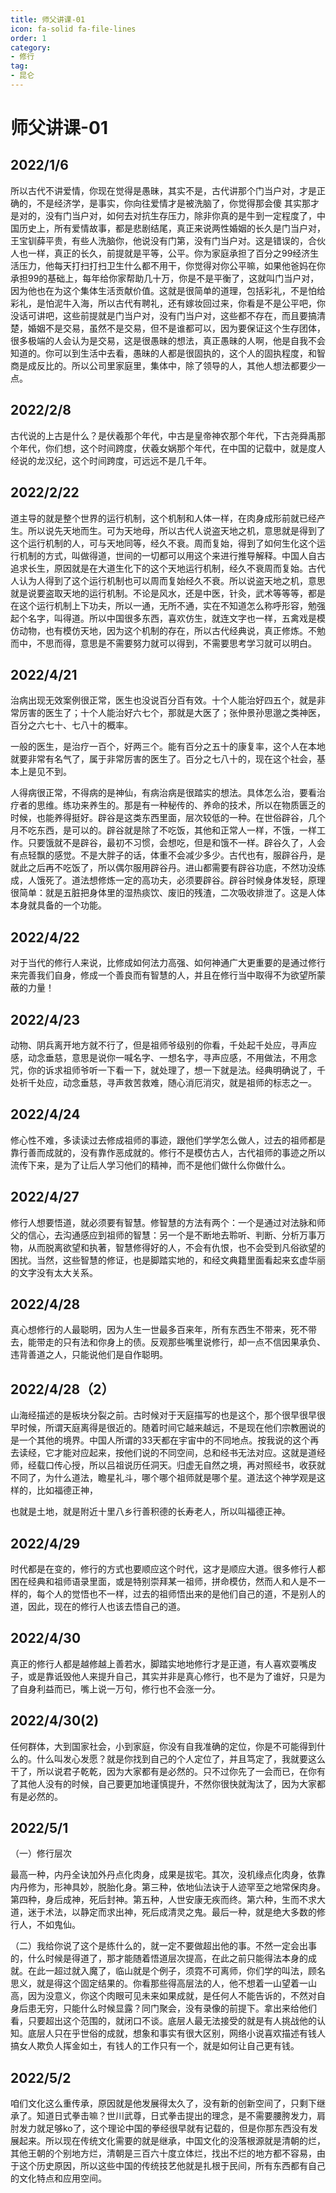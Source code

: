 ```yaml
---
title: 师父讲课-01
icon: fa-solid fa-file-lines
order: 1
category:
- 修行
tag:
- 昆仑
---
```

# 师父讲课-01

## 2022/1/6

所以古代不讲爱情，你现在觉得是愚昧，其实不是，古代讲那个门当户对，才是正确的，不是经济学，是事实，你向往爱情才是被洗脑了，你觉得那会傻 其实那才是对的，没有门当户对，如何去对抗生存压力，除非你真的是牛到一定程度了，中国历史上，所有爱情故事，都是悲剧结尾，真正来说两性婚姻的长久是门当户对，王宝钏薛平贵，有些人洗脑你，他说没有门第，没有门当户对。这是错误的，合伙人也一样，真正的长久，前提就是平等，公平。你为家庭承担了百分之99经济生活压力，他每天打扫打扫卫生什么都不用干，你觉得对你公平嘛，如果他爸妈在你承担99的基础上，每年给你家帮助几十万，你是不是平衡了，这就叫门当户对，因为他也在为这个集体生活贡献价值。这就是很简单的道理，包括彩礼，不是怕给彩礼，是怕泥牛入海，所以古代有聘礼，还有嫁妆回过来，你看是不是公平吧，你没话可讲吧，这些前提就是门当户对，没有门当户对，这些都不存在，而且要搞清楚，婚姻不是交易，虽然不是交易，但不是谁都可以，因为要保证这个生存团体，很多极端的人会认为是交易，这是很愚昧的想法，真正愚昧的人啊，他是自我不会知道的。你可以到生活中去看，愚昧的人都是很固执的，这个人的固执程度，和智商是成反比的。所以公司里家庭里，集体中，除了领导的人，其他人想法都要少一点。

 

## 2022/2/8

古代说的上古是什么？是伏羲那个年代，中古是皇帝神农那个年代，下古尧舜禹那个年代，你们想，这个时间跨度，伏羲女娲那个年代，在中国的记载中，就是度人经说的龙汉纪，这个时间跨度，可远远不是几千年。

 

## 2022/2/22

道主导的就是整个世界的运行机制，这个机制和人体一样，在肉身成形前就已经产生。所以说先天地而生。可为天地母，所以古代人说盗天地之机，意思就是得到了这个运行机制的人，可与天地同等，经久不衰。周而复始，得到了如何生化这个运行机制的方式，叫做得道，世间的一切都可以用这个来进行推导解释。中国人自古追求长生，原因就是在大道生化下的这个天地运行机制，经久不衰周而复始。古代人认为人得到了这个运行机制也可以周而复始经久不衰。所以说盗天地之机，意思就是说要盗取天地的运行机制。不论是风水，还是中医，针灸，武术等等等，都是在这个运行机制上下功夫，所以一通，无所不通，实在不知道怎么称呼形容，勉强起个名字，叫得道。所以中国很多东西，喜欢仿生，就连文字也一样，五禽戏是模仿动物，也有模仿天地，因为这个机制的存在，所以古代经典说，真正修炼。不勉而中，不思而得，意思是不需要努力就可以得到，不需要思考学习就可以明白。

 

## 2022/4/21

治病出现无效案例很正常，医生也没说百分百有效。十个人能治好四五个，就是非常厉害的医生了；十个人能治好六七个，那就是大医了；张仲景孙思邈之类神医，百分之六七十、七八十的概率。

一般的医生，是治疗一百个，好两三个。能有百分之五十的康复率，这个人在本地就要非常有名气了，属于非常厉害的医生了。百分之七八十的，现在这个社会，基本上是见不到。

人得病很正常，不得病的是神仙，有病治病是很踏实的想法。具体怎么治，要看治疗者的思维。练功来养生的。那是有一种秘传的、养命的技术，所以在物质匮乏的时候，也能养得挺好。辟谷是这类东西里面，层次较低的一种。在世俗辟谷，几个月不吃东西，是可以的。辟谷就是除了不吃饭，其他和正常人一样，不饿，一样工作。只要饿就不是辟谷，最初不习惯，会想吃，但是和饿不一样。辟谷久了，人会有点轻飘的感觉。不是大胖子的话，体重不会减少多少。古代也有，服辟谷丹，是就此之后再不吃饭了，所以偶尔服用辟谷丹。进山都需要有辟谷功底，不然功没练成，人饿死了。道法想修炼一定的高功夫，必须要辟谷。辟谷时候身体发轻，原理很简单：就是五脏把身体里的湿热痰饮、废旧的残渣，二次吸收排泄了。这是人体本身就具备的一个功能。

 

## 2022/4/22

对于当代的修行人来说，比修成如何法力高强、如何神通广大更重要的是通过修行来完善我们自身，修成一个善良而有智慧的人，并且在修行当中取得不为欲望所蒙蔽的力量！

 

## 2022/4/23

动物、阴兵离开地方就不行了，但是祖师爷级别的你看，千处起千处应，寻声应感，动念垂慈，意思是说你一喊名字、一想名字，寻声应感，不用做法，不用念咒，你的诉求祖师爷听一下看一下，就处理了，想一下就是法。经典明确说了，千处祈千处应，动念垂慈，寻声救苦救难，随心消厄消灾，就是祖师的标志之一。

 

## 2022/4/24

 修心性不难，多读读过去修成祖师的事迹，跟他们学学怎么做人，过去的祖师都是靠行善而成就的，没有靠作恶成就的。修行不是模仿古人，古代祖师的事迹之所以流传下来，是为了让后人学习他们的精神，而不是他们做什么你做什么。

 

## 2022/4/27

 修行人想要悟道，就必须要有智慧。修智慧的方法有两个：一个是通过对法脉和师父的信心，去沟通感应到祖师的智慧：另一个是不断地去聆听、判断、分析万事万物，从而脱离欲望和执著，智慧修得好的人，不会有仇恨，也不会受到凡俗欲望的困扰。当然，这些智慧的修证，也是脚踏实地的，和经文典籍里面看起来玄虚华丽的文字没有太大关系。

 

## 2022/4/28

真心想修行的人最聪明，因为人生一世最多百来年，所有东西生不带来，死不带去，能带走的只有法和你身上的债。反观那些嘴里说修行，却一点不信因果承负、违背善道之人，只能说他们是自作聪明。

 

## 2022/4/28（2）

山海经描述的是板块分裂之前。古时候对于天庭描写的也是这个，那个很早很早很早时候，所谓天庭离得是很近的。随着时间它越来越远，不是现在他们宗教圈说的是一个其他的境界。中国人所谓的33天都在宇宙中的不同地点。按我说的这个再去读经，它才能对应起来，按他们说的不同空间，总和经书无法对应。这就是道经师，经载口传心授，所以吕祖说历任洞天。归虚无自然之境，再对照经书，收获就不同了，为什么道法，瞻星礼斗，哪个哪个祖师就是哪个星。道法这个神学观是这样的，比如福德正神，

也就是土地，就是附近十里八乡行善积德的长寿老人，所以叫福德正神。

 

## 2022/4/29

时代都是在变的，修行的方式也要顺应这个时代，这才是顺应大道。很多修行人都困在经典和祖师语录里面，或是特别崇拜某一祖师，拼命模仿，然而人和人是不一样的，每个人的觉悟也不一样，过去的祖师悟出来的是他们自己的道，不是别人的道，因此，现在的修行人也该去悟自己的道。

 

 

## 2022/4/30

 真正的修行人都是越修越上善若水，脚踏实地地修行才是正道，有人喜欢耍嘴皮子，或是靠诋毁他人来提升自己，其实并非是真心修行，也不是为了谁好，只是为了自身利益而已，嘴上说一万句，修行也不会涨一分。

 

## 2022/4/30(2)

任何群体，大到国家社会，小到家庭，你没有自我准确的定位，你是不可能得到什么的。什么叫发心发愿？就是你找到自己的个人定位了，并且笃定了，我就要这么干了，所以说君子乾乾，因为大家都有是必然的。只不过你先了一会而已，在你有了其他人没有的时候，自己要更加地谨慎提升，不然你很快就淘汰了，因为大家都有是必然的。

 

## 2022/5/1

（一）修行层次

最高一种，内丹全诀加外丹点化肉身，成果是拔宅。其次，没机缘点化肉身，依靠内丹修为，形神具妙，脱胎化身。第三种，依地仙法诀于人迹罕至之地常保肉身。第四种，身后成神，死后封神。第五种，人世安康无疾而终。第六种，生而不求大道，迷于术法，以静定而求出神，死后成清灵之鬼。最后一种，就是绝大多数的修行人，不如鬼仙。

（二）我给你说了这个是练什么的，就一定不要做超出他的事。不然一定会出事的，什么时候是得道了，那才能随着悟道层次提高，在此之前只能得法本身的成就。在此一超过就入魔了，临山就是个例子，须霓不可离师，你们学的叫法，顾名思义，就是得这个固定结果的。你看那些得高层法的人，他不想着一山望着一山高，因为没意义，你这个肉眼可见未来如果成就，是任何人不能告诉的，不然对自身后患无穷，只能什么时候显露？同门聚会，没有录像的前提下。拿出来给他们看，只要超出这个范围的，就闭口不谈。底层人最无法接受的就是有人挑战他的认知。底层人只在乎世俗的成就，想象和事实有很大区别，网络小说喜欢描述有钱人搞女人欺负人挥金如土，有钱人的工作只有一个，就是如何让自己更有钱。

 

## 2022/5/2

咱们文化这么重传承，原因就是他发展得太久了，没有新的创新空间了，只剩下继承了。知道日式拳击嘛？世川武尊，日式拳击提出的理念，是不需要腰胯发力，肩肘发力就足够ko了，这个理论中国的拳经很早就有记载的，但是你那东西没有发展起来。所以现在传统文化需要的就是继承，中国文化的没落根源就是清朝的烂，其他王朝的个别地方烂，清朝是三百六十度立体烂，找出不烂的地方都不容易，由于这个历史原因，所以这些中国的传统技艺他就是扎根于民间，所有东西都有自己的文化特点和应用空间。
